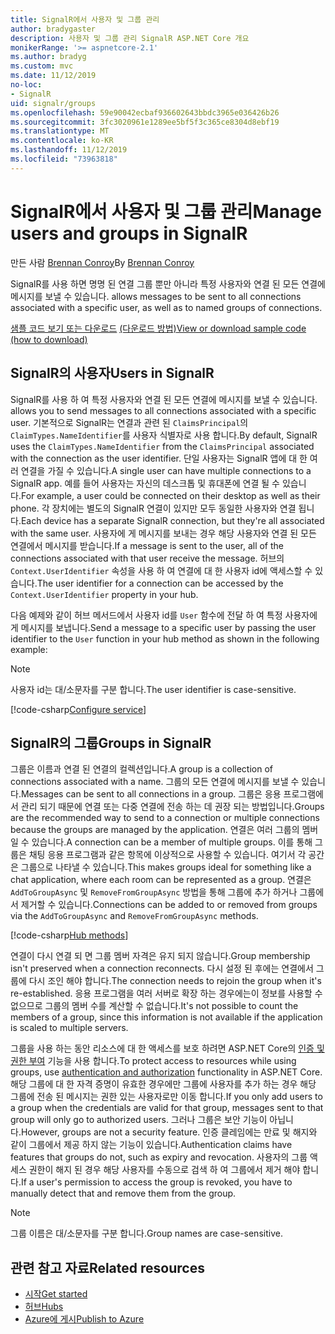 ```yaml
---
title: SignalR에서 사용자 및 그룹 관리
author: bradygaster
description: 사용자 및 그룹 관리 SignalR ASP.NET Core 개요
monikerRange: '>= aspnetcore-2.1'
ms.author: bradyg
ms.custom: mvc
ms.date: 11/12/2019
no-loc:
- SignalR
uid: signalr/groups
ms.openlocfilehash: 59e90042ecbaf936602643bbdc3965e036426b26
ms.sourcegitcommit: 3fc3020961e1289ee5bf5f3c365ce8304d8ebf19
ms.translationtype: MT
ms.contentlocale: ko-KR
ms.lasthandoff: 11/12/2019
ms.locfileid: "73963818"
---
```

# <a name="manage-users-and-groups-in-opno-locsignalr"></a><span data-ttu-id="8c4d2-103">SignalR에서 사용자 및 그룹 관리</span><span class="sxs-lookup"><span data-stu-id="8c4d2-103">Manage users and groups in SignalR</span></span>

<span data-ttu-id="8c4d2-104">만든 사람 [Brennan Conroy](https://github.com/BrennanConroy)</span><span class="sxs-lookup"><span data-stu-id="8c4d2-104">By [Brennan Conroy](https://github.com/BrennanConroy)</span></span>

SignalR<span data-ttu-id="8c4d2-105">를 사용 하면 명명 된 연결 그룹 뿐만 아니라 특정 사용자와 연결 된 모든 연결에 메시지를 보낼 수 있습니다.</span><span class="sxs-lookup"><span data-stu-id="8c4d2-105"> allows messages to be sent to all connections associated with a specific user, as well as to named groups of connections.</span></span>

<span data-ttu-id="8c4d2-106">[샘플 코드 보기 또는 다운로드](https://github.com/aspnet/AspNetCore.Docs/tree/master/aspnetcore/signalr/groups/sample/) [(다운로드 방법)](xref:index#how-to-download-a-sample)</span><span class="sxs-lookup"><span data-stu-id="8c4d2-106">[View or download sample code](https://github.com/aspnet/AspNetCore.Docs/tree/master/aspnetcore/signalr/groups/sample/) [(how to download)](xref:index#how-to-download-a-sample)</span></span>

## <a name="users-in-opno-locsignalr"></a><span data-ttu-id="8c4d2-107">SignalR의 사용자</span><span class="sxs-lookup"><span data-stu-id="8c4d2-107">Users in SignalR</span></span>

SignalR<span data-ttu-id="8c4d2-108">를 사용 하 여 특정 사용자와 연결 된 모든 연결에 메시지를 보낼 수 있습니다.</span><span class="sxs-lookup"><span data-stu-id="8c4d2-108"> allows you to send messages to all connections associated with a specific user.</span></span> <span data-ttu-id="8c4d2-109">기본적으로 SignalR는 연결과 관련 된 `ClaimsPrincipal`의 `ClaimTypes.NameIdentifier`를 사용자 식별자로 사용 합니다.</span><span class="sxs-lookup"><span data-stu-id="8c4d2-109">By default, SignalR uses the `ClaimTypes.NameIdentifier` from the `ClaimsPrincipal` associated with the connection as the user identifier.</span></span> <span data-ttu-id="8c4d2-110">단일 사용자는 SignalR 앱에 대 한 여러 연결을 가질 수 있습니다.</span><span class="sxs-lookup"><span data-stu-id="8c4d2-110">A single user can have multiple connections to a SignalR app.</span></span> <span data-ttu-id="8c4d2-111">예를 들어 사용자는 자신의 데스크톱 및 휴대폰에 연결 될 수 있습니다.</span><span class="sxs-lookup"><span data-stu-id="8c4d2-111">For example, a user could be connected on their desktop as well as their phone.</span></span> <span data-ttu-id="8c4d2-112">각 장치에는 별도의 SignalR 연결이 있지만 모두 동일한 사용자와 연결 됩니다.</span><span class="sxs-lookup"><span data-stu-id="8c4d2-112">Each device has a separate SignalR connection, but they're all associated with the same user.</span></span> <span data-ttu-id="8c4d2-113">사용자에 게 메시지를 보내는 경우 해당 사용자와 연결 된 모든 연결에서 메시지를 받습니다.</span><span class="sxs-lookup"><span data-stu-id="8c4d2-113">If a message is sent to the user, all of the connections associated with that user receive the message.</span></span> <span data-ttu-id="8c4d2-114">허브의 `Context.UserIdentifier` 속성을 사용 하 여 연결에 대 한 사용자 id에 액세스할 수 있습니다.</span><span class="sxs-lookup"><span data-stu-id="8c4d2-114">The user identifier for a connection can be accessed by the `Context.UserIdentifier` property in your hub.</span></span>

<span data-ttu-id="8c4d2-115">다음 예제와 같이 허브 메서드에서 사용자 id를 `User` 함수에 전달 하 여 특정 사용자에 게 메시지를 보냅니다.</span><span class="sxs-lookup"><span data-stu-id="8c4d2-115">Send a message to a specific user by passing the user identifier to the `User` function in your hub method as shown in the following example:</span></span>

> [!NOTE]
> <span data-ttu-id="8c4d2-116">사용자 id는 대/소문자를 구분 합니다.</span><span class="sxs-lookup"><span data-stu-id="8c4d2-116">The user identifier is case-sensitive.</span></span>

[!code-csharp[Configure service](groups/sample/hubs/chathub.cs?range=29-32)]

## <a name="groups-in-opno-locsignalr"></a><span data-ttu-id="8c4d2-117">SignalR의 그룹</span><span class="sxs-lookup"><span data-stu-id="8c4d2-117">Groups in SignalR</span></span>

<span data-ttu-id="8c4d2-118">그룹은 이름과 연결 된 연결의 컬렉션입니다.</span><span class="sxs-lookup"><span data-stu-id="8c4d2-118">A group is a collection of connections associated with a name.</span></span> <span data-ttu-id="8c4d2-119">그룹의 모든 연결에 메시지를 보낼 수 있습니다.</span><span class="sxs-lookup"><span data-stu-id="8c4d2-119">Messages can be sent to all connections in a group.</span></span> <span data-ttu-id="8c4d2-120">그룹은 응용 프로그램에서 관리 되기 때문에 연결 또는 다중 연결에 전송 하는 데 권장 되는 방법입니다.</span><span class="sxs-lookup"><span data-stu-id="8c4d2-120">Groups are the recommended way to send to a connection or multiple connections because the groups are managed by the application.</span></span> <span data-ttu-id="8c4d2-121">연결은 여러 그룹의 멤버일 수 있습니다.</span><span class="sxs-lookup"><span data-stu-id="8c4d2-121">A connection can be a member of multiple groups.</span></span> <span data-ttu-id="8c4d2-122">이를 통해 그룹은 채팅 응용 프로그램과 같은 항목에 이상적으로 사용할 수 있습니다. 여기서 각 공간은 그룹으로 나타낼 수 있습니다.</span><span class="sxs-lookup"><span data-stu-id="8c4d2-122">This makes groups ideal for something like a chat application, where each room can be represented as a group.</span></span> <span data-ttu-id="8c4d2-123">연결은 `AddToGroupAsync` 및 `RemoveFromGroupAsync` 방법을 통해 그룹에 추가 하거나 그룹에서 제거할 수 있습니다.</span><span class="sxs-lookup"><span data-stu-id="8c4d2-123">Connections can be added to or removed from groups via the `AddToGroupAsync` and `RemoveFromGroupAsync` methods.</span></span>

[!code-csharp[Hub methods](groups/sample/hubs/chathub.cs?range=15-27)]

<span data-ttu-id="8c4d2-124">연결이 다시 연결 되 면 그룹 멤버 자격은 유지 되지 않습니다.</span><span class="sxs-lookup"><span data-stu-id="8c4d2-124">Group membership isn't preserved when a connection reconnects.</span></span> <span data-ttu-id="8c4d2-125">다시 설정 된 후에는 연결에서 그룹에 다시 조인 해야 합니다.</span><span class="sxs-lookup"><span data-stu-id="8c4d2-125">The connection needs to rejoin the group when it's re-established.</span></span> <span data-ttu-id="8c4d2-126">응용 프로그램을 여러 서버로 확장 하는 경우에는이 정보를 사용할 수 없으므로 그룹의 멤버 수를 계산할 수 없습니다.</span><span class="sxs-lookup"><span data-stu-id="8c4d2-126">It's not possible to count the members of a group, since this information is not available if the application is scaled to multiple servers.</span></span>

<span data-ttu-id="8c4d2-127">그룹을 사용 하는 동안 리소스에 대 한 액세스를 보호 하려면 ASP.NET Core의 [인증 및 권한 부여](xref:signalr/authn-and-authz) 기능을 사용 합니다.</span><span class="sxs-lookup"><span data-stu-id="8c4d2-127">To protect access to resources while using groups, use [authentication and authorization](xref:signalr/authn-and-authz) functionality in ASP.NET Core.</span></span> <span data-ttu-id="8c4d2-128">해당 그룹에 대 한 자격 증명이 유효한 경우에만 그룹에 사용자를 추가 하는 경우 해당 그룹에 전송 된 메시지는 권한 있는 사용자로만 이동 합니다.</span><span class="sxs-lookup"><span data-stu-id="8c4d2-128">If you only add users to a group when the credentials are valid for that group, messages sent to that group will only go to authorized users.</span></span> <span data-ttu-id="8c4d2-129">그러나 그룹은 보안 기능이 아닙니다.</span><span class="sxs-lookup"><span data-stu-id="8c4d2-129">However, groups are not a security feature.</span></span> <span data-ttu-id="8c4d2-130">인증 클레임에는 만료 및 해지와 같이 그룹에서 제공 하지 않는 기능이 있습니다.</span><span class="sxs-lookup"><span data-stu-id="8c4d2-130">Authentication claims have features that groups do not, such as expiry and revocation.</span></span> <span data-ttu-id="8c4d2-131">사용자의 그룹 액세스 권한이 해지 된 경우 해당 사용자를 수동으로 검색 하 여 그룹에서 제거 해야 합니다.</span><span class="sxs-lookup"><span data-stu-id="8c4d2-131">If a user's permission to access the group is revoked, you have to manually detect that and remove them from the group.</span></span>

> [!NOTE]
> <span data-ttu-id="8c4d2-132">그룹 이름은 대/소문자를 구분 합니다.</span><span class="sxs-lookup"><span data-stu-id="8c4d2-132">Group names are case-sensitive.</span></span>

## <a name="related-resources"></a><span data-ttu-id="8c4d2-133">관련 참고 자료</span><span class="sxs-lookup"><span data-stu-id="8c4d2-133">Related resources</span></span>

* [<span data-ttu-id="8c4d2-134">시작</span><span class="sxs-lookup"><span data-stu-id="8c4d2-134">Get started</span></span>](xref:tutorials/signalr)
* [<span data-ttu-id="8c4d2-135">허브</span><span class="sxs-lookup"><span data-stu-id="8c4d2-135">Hubs</span></span>](xref:signalr/hubs)
* [<span data-ttu-id="8c4d2-136">Azure에 게시</span><span class="sxs-lookup"><span data-stu-id="8c4d2-136">Publish to Azure</span></span>](xref:signalr/publish-to-azure-web-app)
